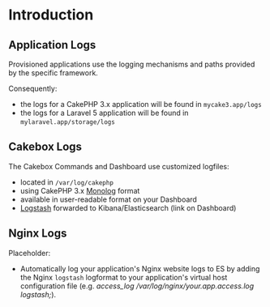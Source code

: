 # Introduction

## Application Logs

Provisioned applications use the logging mechanisms and paths provided
by the specific framework.

Consequently:

+ the logs for a CakePHP 3.x application will be found in ``mycake3.app/logs``
+ the logs for a Laravel 5 application will be found in ``mylaravel.app/storage/logs``

## Cakebox Logs

The Cakebox Commands and Dashboard use customized logfiles:

- located in ``/var/log/cakephp``
- using CakePHP 3.x [Monolog](http://book.cakephp.org/3.0/en/core-libraries/logging.html#using-monolog) format
- available in user-readable format on your Dashboard
- [Logstash](http://logstash.net/) forwarded to Kibana/Elasticsearch (link on Dashboard)


## Nginx Logs

Placeholder:

- Automatically log your application's Nginx website logs to ES by adding
the Nginx ``logstash`` logformat to your application's virtual host
configuration file (e.g. *access_log /var/log/nginx/your.app.access.log logstash;*).
